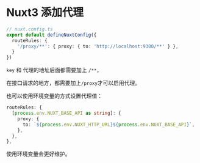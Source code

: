 # Nuxt3 添加代理

```typescript
// nuxt.config.ts
export default defineNuxtConfig({
  routeRules: {
    '/proxy/**': { proxy: { to: 'http://localhost:9300/**' } },
  }
})
```

`key` 和 代理的地址后面都需要加上 `/**`，

在接口请求的地方，都需要加上`/proxy`才可以启用代理。

也可以使用环境变量的方式设置代理值：

```typescript
routeRules: {
  [process.env.NUXT_BASE_API as string]: {
    proxy: {
      to: `${process.env.NUXT_HTTP_URL}${process.env.NUXT_BASE_API}`,
    },
  },
},
```

使用环境变量会更好维护。
